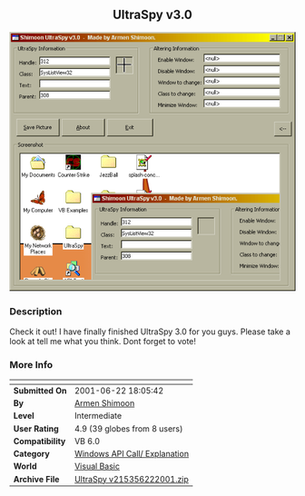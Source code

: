 ﻿<div align="center">

## UltraSpy v3\.0

<img src="PIC2001622208237589.gif">
</div>

### Description

Check it out! I have finally finished UltraSpy 3.0 for you guys. Please take a look at tell me what you think. Dont forget to vote!
 
### More Info
 


<span>             |<span>
---                |---
**Submitted On**   |2001-06-22 18:05:42
**By**             |[Armen Shimoon](https://github.com/Planet-Source-Code/PSCIndex/blob/master/ByAuthor/armen-shimoon.md)
**Level**          |Intermediate
**User Rating**    |4.9 (39 globes from 8 users)
**Compatibility**  |VB 6\.0
**Category**       |[Windows API Call/ Explanation](https://github.com/Planet-Source-Code/PSCIndex/blob/master/ByCategory/windows-api-call-explanation__1-39.md)
**World**          |[Visual Basic](https://github.com/Planet-Source-Code/PSCIndex/blob/master/ByWorld/visual-basic.md)
**Archive File**   |[UltraSpy v215356222001\.zip](https://github.com/Planet-Source-Code/armen-shimoon-ultraspy-v3-0__1-24340/archive/master.zip)








